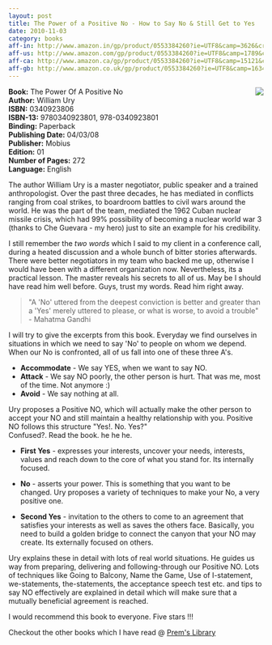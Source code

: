 ```yaml
---
layout: post
title: The Power of a Positive No - How to Say No & Still Get to Yes
date: 2010-11-03
category: books
aff-in: http://www.amazon.in/gp/product/0553384260?ie=UTF8&camp=3626&creativeASIN=0553384260&linkCode=xm2&tag=smileprem-in-21
aff-us: http://www.amazon.com/gp/product/0553384260?ie=UTF8&camp=1789&creativeASIN=0553384260&linkCode=xm2&tag=smileprem-us-20
aff-ca: http://www.amazon.ca/gp/product/0553384260?ie=UTF8&camp=15121&creativeASIN=0553384260&linkCode=xm2&tag=smileprem-ca-20
aff-gb: http://www.amazon.co.uk/gp/product/0553384260?ie=UTF8&camp=1634&creativeASIN=0553384260&linkCode=xm2&tag=smileprem-gb-21
---
```


<img style="clear: right; float: right; margin-bottom: 1em; margin-left: 1em; width:auto;" 
src="{{site.img-url}}/the-power-of-a-positive-no-william-ury.jpg"/>
**Book:** The Power Of A Positive No  
**Author:** William Ury  
**ISBN:** 0340923806  
**ISBN-13:** 9780340923801, 978-0340923801  
**Binding:** Paperback  
**Publishing Date:** 04/03/08  
**Publisher:** Mobius  
**Edition:** 01  
**Number of Pages:** 272  
**Language:** English  
  
The author William Ury is a master negotiator, public speaker and a trained anthropologist. Over the past three decades, he has mediated in conflicts ranging from coal strikes, to boardroom battles to civil wars around the world. He was the part of the team, mediated the 1962 Cuban nuclear missile crisis, which had 99% possibility of becoming a nuclear world war 3 (thanks to Che Guevara - my hero) just to site an example for his credibility.   
  
I still remember the *two words* which I said to my client in a conference call, during a heated discussion and a whole bunch of bitter stories afterwards. There were better negotiators in my team who backed me up, otherwise I would have been with a different organization now. Nevertheless, its a practical lesson. The master reveals his secrets to all of us. May be I should have read him well before. Guys, trust my words. Read him right away.  
  
> "A 'No' uttered from the deepest conviction is better and greater than a 'Yes' merely uttered to please, or what is worse, to avoid a trouble" - Mahatma Gandhi  
  
I will try to give the excerpts from this book. Everyday we find ourselves in situations in which we need to say 'No' to people on whom we depend. When our No is confronted, all of us fall into one of these three A's.  
  
* **Accommodate** - We say YES, when we want to say NO.  
* **Attack** - We say NO poorly, the other person is hurt. That was me, most of the time. Not anymore :)  
* **Avoid** - We say nothing at all.  
  
Ury proposes a Positive NO, which will actually make the other person to accept your NO and still maintain a healthy relationship with you. Positive NO follows this structure "Yes!. No. Yes?"  
Confused?. Read the book. he he he.  
  
* **First Yes** - expresses your interests, uncover your needs, interests, values and reach down to the core of what you stand for. Its internally focused.  
  
* **No** - asserts your power. This is something that you want to be changed. Ury proposes a variety of techniques to make your No, a very positive one.  
  
* **Second Yes** - invitation to the others to come to an agreement that satisfies your interests as well as saves the others face. Basically, you need to build a golden bridge to connect the canyon that your NO may create. Its externally focused on others.  
  
Ury explains these in detail with lots of real world situations. He guides us way from preparing, delivering and following-through our Positive NO. Lots of techniques like Going to Balcony, Name the Game, Use of I-statement, we-statements, the-statements, the acceptance speech test etc. and tips to say NO effectively are explained in detail which will make sure that a mutually beneficial agreement is reached.  
  
I would recommend this book to everyone. Five stars !!!  

Checkout the other books which I have read @ [Prem's Library]({{site.url}}/category/books/)  
